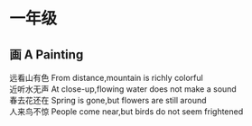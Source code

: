 # 一年级
## 画 A Painting
远看山有色 From distance,mountain is richly colorful  
近听水无声 At close-up,flowing water does not make a sound  
春去花还在 Spring is gone,but flowers are still around  
人来鸟不惊 People come near,but birds do not seem frightened  


